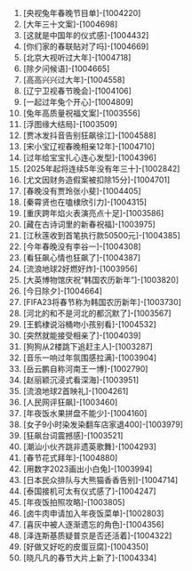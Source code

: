 
1. [央视兔年春晚节目单]-[1004220]
1. [大年三十文案]-[1004698]
1. [这就是中国年的仪式感]-[1004432]
1. [你们家的春联贴对了吗]-[1004669]
1. [北京大视听过大年]-[1004718]
1. [除夕问候语]-[1004665]
1. [高高兴兴过大年]-[1004558]
1. [辽宁卫视春节晚会]-[1004106]
1. [一起过年兔个开心]-[1004809]
1. [兔年高质量祝福文案]-[1003556]
1. [浮图缘大结局]-[1003509]
1. [贾冰发抖音告别狂飙徐江]-[1004588]
1. [宋小宝辽视春晚相亲12年]-[1004710]
1. [过年给宝宝扎心连心发型]-[1004396]
1. [2025年起将连续5年没有年三十]-[1002842]
1. [尤文因财务造假案被扣除15分]-[1004701]
1. [春晚没有贾玲张小斐]-[1004405]
1. [秦霄贤也在嗑棣欣引力]-[1004315]
1. [重庆跨年焰火表演亮点十足]-[1003586]
1. [藏在古诗词里的新春祝福]-[1003975]
1. [江秋莲收到首笔执行款50500元]-[1004385]
1. [今年春晚没有李谷一]-[1004308]
1. [看狂飙心情也狂飙了]-[1004387]
1. [流浪地球2好燃好炸]-[1003956]
1. [大英博物馆庆祝“韩国农历新年”]-[1003820]
1. [今日除夕]-[1004664]
1. [FIFA23将春节称为韩国农历新年]-[1003730]
1. [河北的和不是河北的都沉默了]-[1003567]
1. [王鹤棣说浴桶吻小孩别看]-[1004532]
1. [突然就能接受相亲了]-[1004039]
1. [狗狗从2楼跳下追赶主人]-[1003287]
1. [音乐一响过年氛围感拉满]-[1003904]
1. [岳云鹏自称河南王一博]-[1002790]
1. [赵丽颖沉浸式看深海]-[1003951]
1. [流浪地球2首映礼]-[1004261]
1. [人民网评狂飙]-[1003460]
1. [年夜饭水果拼盘不能少]-[1004160]
1. [女子9小时染发染翻车店家退400]-[1003979]
1. [狂飙台词震撼感]-[1003521]
1. [潮汕小伙齐跳非遗英歌舞]-[1004293]
1. [春节花式拜年]-[1004880]
1. [用数字2023画出小白兔]-[1003994]
1. [日本民众排队与大熊猫香香告别]-[1004714]
1. [泰国接机可太有仪式感了]-[1004247]
1. [年夜饭拍照攻略]-[1003805]
1. [卤牛肉申请加入年夜饭菜单]-[1002803]
1. [喜灰中被人逐渐遗忘的角色]-[1004356]
1. [泽连斯基质疑普京是否还活着]-[1004322]
1. [好做又好吃的皮蛋豆腐]-[1004350]
1. [晓凡凡的春节大片上新了]-[1004334]